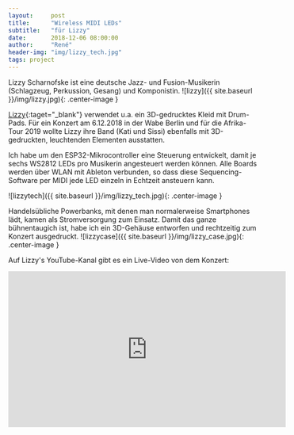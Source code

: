 ```yaml
---
layout:     post
title:      "Wireless MIDI LEDs"
subtitle:   "für Lizzy"
date:       2018-12-06 08:00:00
author:     "René"
header-img: "img/lizzy_tech.jpg"
tags: project
---
```

Lizzy Scharnofske ist eine deutsche Jazz- und Fusion-Musikerin (Schlagzeug, Perkussion, Gesang) und Komponistin.
![lizzy]({{ site.baseurl }}/img/lizzy.jpg){: .center-image }

[Lizzy](http://www.lizzy.berlin){:taget="_blank"} verwendet u.a. ein 3D-gedrucktes Kleid mit Drum-Pads. Für ein Konzert am 6.12.2018 in der Wabe Berlin und für die Afrika-Tour 2019 wollte Lizzy ihre Band (Kati und Sissi) ebenfalls mit 3D-gedruckten, leuchtenden Elementen ausstatten.

Ich habe um den ESP32-Mikrocontroller eine Steuerung entwickelt, damit je sechs WS2812 LEDs pro Musikerin angesteuert werden können. Alle Boards werden über WLAN mit Ableton verbunden, so dass diese Sequencing-Software per MIDI jede LED einzeln in Echtzeit ansteuern kann.

![lizzytech]({{ site.baseurl }}/img/lizzy_tech.jpg){: .center-image }

Handelsübliche Powerbanks, mit denen man normalerweise Smartphones lädt, kamen als Stromversorgung zum Einsatz. Damit das ganze bühnentaugich ist, habe ich ein 3D-Gehäuse entworfen und rechtzeitig zum Konzert ausgedruckt.
![lizzycase]({{ site.baseurl }}/img/lizzy_case.jpg){: .center-image }

Auf Lizzy's YouTube-Kanal gibt es ein Live-Video von dem Konzert:
<div class="videoWrapper">
<iframe width="560" height="315" src="https://www.youtube.com/embed/HVevFaM879o?rel=0" frameborder="0" allowfullscreen></iframe>
</div>
